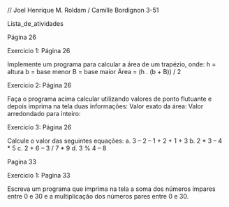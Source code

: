 // Joel Henrique M. Roldam / Camille Bordignon 3-51

Lista_de_atividades

Página 26

Exercicio 1: Página 26

Implemente um programa para calcular a área de um trapézio, onde: h = altura b = base menor B = base maior Área = (h . (b + B)) / 2

Exercicio 2: Página 26

Faça o programa acima calcular utilizando valores de ponto flutuante e depois imprima na tela duas informações: Valor exato da área: Valor arredondado para inteiro:

Exercicio 3: Página 26

Calcule o valor das seguintes equações: a. 3 – 2 – 1 + 2 + 1 + 3 
b. 2 * 3 – 4 * 5 
c. 2 + 6 – 3 / 7 * 9 
d. 3 % 4 – 8

Pagina 33

Exercicio 1: Pagina 33

Escreva um programa que imprima na tela a soma dos números ímpares entre 0 e 30 e a multiplicação dos números pares entre 0 e 30.
